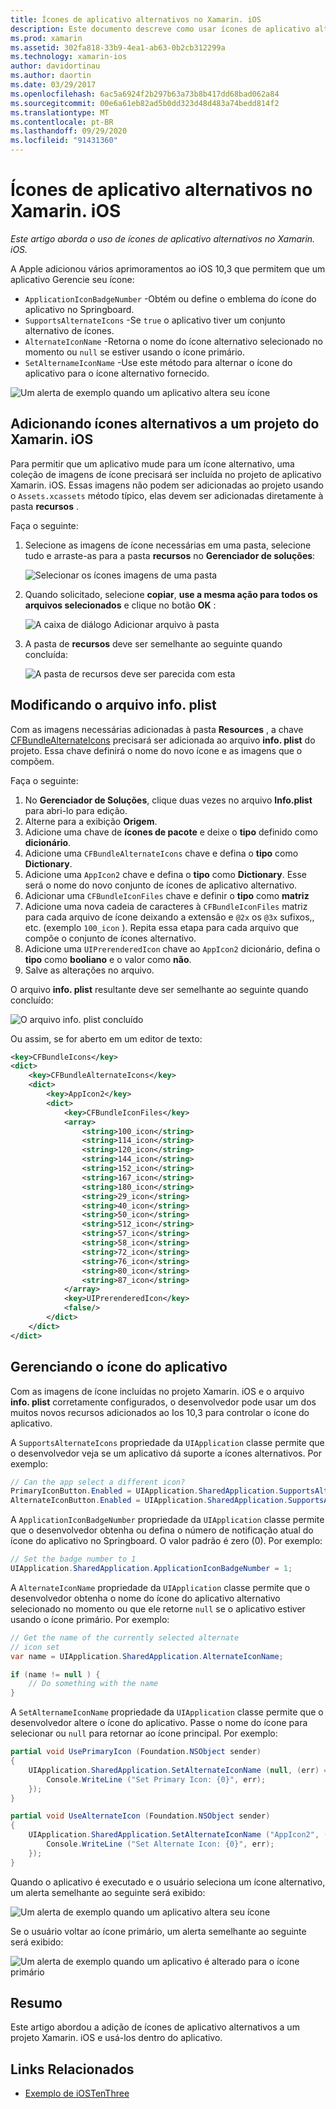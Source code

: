 ```yaml
---
title: Ícones de aplicativo alternativos no Xamarin. iOS
description: Este documento descreve como usar ícones de aplicativo alternativos no Xamarin. iOS. Ele aborda como adicionar esses ícones a um projeto Xamarin. iOS, como modificar o arquivo info. plist e como gerenciar o ícone do aplicativo programaticamente.
ms.prod: xamarin
ms.assetid: 302fa818-33b9-4ea1-ab63-0b2cb312299a
ms.technology: xamarin-ios
author: davidortinau
ms.author: daortin
ms.date: 03/29/2017
ms.openlocfilehash: 6ac5a6924f2b297b63a73b8b417dd68bad062a84
ms.sourcegitcommit: 00e6a61eb82ad5b0dd323d48d483a74bedd814f2
ms.translationtype: MT
ms.contentlocale: pt-BR
ms.lasthandoff: 09/29/2020
ms.locfileid: "91431360"
---
```

# <a name="alternate-app-icons-in-xamarinios"></a>Ícones de aplicativo alternativos no Xamarin. iOS

_Este artigo aborda o uso de ícones de aplicativo alternativos no Xamarin. iOS._

A Apple adicionou vários aprimoramentos ao iOS 10,3 que permitem que um aplicativo Gerencie seu ícone:

- `ApplicationIconBadgeNumber` -Obtém ou define o emblema do ícone do aplicativo no Springboard.
- `SupportsAlternateIcons` -Se `true` o aplicativo tiver um conjunto alternativo de ícones.
- `AlternateIconName` -Retorna o nome do ícone alternativo selecionado no momento ou `null` se estiver usando o ícone primário.
- `SetAlternameIconName` -Use este método para alternar o ícone do aplicativo para o ícone alternativo fornecido.

![Um alerta de exemplo quando um aplicativo altera seu ícone](alternate-app-icons-images/icons04.png)

<a name="Adding-Alternate-Icons"></a>

## <a name="adding-alternate-icons-to-a-xamarinios-project"></a>Adicionando ícones alternativos a um projeto do Xamarin. iOS

Para permitir que um aplicativo mude para um ícone alternativo, uma coleção de imagens de ícone precisará ser incluída no projeto de aplicativo Xamarin. iOS. Essas imagens não podem ser adicionadas ao projeto usando o `Assets.xcassets` método típico, elas devem ser adicionadas diretamente à pasta **recursos** .

Faça o seguinte:

1. Selecione as imagens de ícone necessárias em uma pasta, selecione tudo e arraste-as para a pasta **recursos** no **Gerenciador de soluções**:

    ![Selecionar os ícones imagens de uma pasta](alternate-app-icons-images/icons00.png)

2. Quando solicitado, selecione **copiar**, **use a mesma ação para todos os arquivos selecionados** e clique no botão **OK** :

    ![A caixa de diálogo Adicionar arquivo à pasta](alternate-app-icons-images/icons02.png)

3. A pasta de **recursos** deve ser semelhante ao seguinte quando concluída:

    ![A pasta de recursos deve ser parecida com esta](alternate-app-icons-images/icons01.png)

<a name="Modifying-the-Info.plist-File"></a>

## <a name="modifying-the-infoplist-file"></a>Modificando o arquivo info. plist

Com as imagens necessárias adicionadas à pasta **Resources** , a chave [CFBundleAlternateIcons](https://developer.apple.com/library/content/documentation/General/Reference/InfoPlistKeyReference/Articles/CoreFoundationKeys.html#//apple_ref/doc/uid/TP40009249-SW13) precisará ser adicionada ao arquivo **info. plist** do projeto. Essa chave definirá o nome do novo ícone e as imagens que o compõem.

Faça o seguinte:

1. No **Gerenciador de Soluções**, clique duas vezes no arquivo **Info.plist** para abri-lo para edição.
2. Alterne para a exibição **Origem**.
3. Adicione uma chave de **ícones de pacote** e deixe o **tipo** definido como **dicionário**.
4. Adicione uma `CFBundleAlternateIcons` chave e defina o **tipo** como **Dictionary**.
5. Adicione uma `AppIcon2` chave e defina o **tipo** como **Dictionary**. Esse será o nome do novo conjunto de ícones de aplicativo alternativo.
6. Adicionar uma `CFBundleIconFiles` chave e definir o **tipo** como **matriz**
7. Adicione uma nova cadeia de caracteres à `CFBundleIconFiles` matriz para cada arquivo de ícone deixando a extensão e `@2x` os `@3x` sufixos,, etc. (exemplo `100_icon` ). Repita essa etapa para cada arquivo que compõe o conjunto de ícones alternativo.
8. Adicione uma `UIPrerenderedIcon` chave ao `AppIcon2` dicionário, defina o **tipo** como **booliano** e o valor como **não**.
9. Salve as alterações no arquivo.

O arquivo **info. plist** resultante deve ser semelhante ao seguinte quando concluído:

![O arquivo info. plist concluído](alternate-app-icons-images/icons03.png)

Ou assim, se for aberto em um editor de texto:

```xml
<key>CFBundleIcons</key>
<dict>
    <key>CFBundleAlternateIcons</key>
    <dict>
        <key>AppIcon2</key>
        <dict>
            <key>CFBundleIconFiles</key>
            <array>
                <string>100_icon</string>
                <string>114_icon</string>
                <string>120_icon</string>
                <string>144_icon</string>
                <string>152_icon</string>
                <string>167_icon</string>
                <string>180_icon</string>
                <string>29_icon</string>
                <string>40_icon</string>
                <string>50_icon</string>
                <string>512_icon</string>
                <string>57_icon</string>
                <string>58_icon</string>
                <string>72_icon</string>
                <string>76_icon</string>
                <string>80_icon</string>
                <string>87_icon</string>
            </array>
            <key>UIPrerenderedIcon</key>
            <false/>
        </dict>
    </dict>
</dict>
```

<a name="Managing-the-Apps-Icon"></a>

## <a name="managing-the-apps-icon"></a>Gerenciando o ícone do aplicativo 

Com as imagens de ícone incluídas no projeto Xamarin. iOS e o arquivo **info. plist** corretamente configurados, o desenvolvedor pode usar um dos muitos novos recursos adicionados ao Ios 10,3 para controlar o ícone do aplicativo.

A `SupportsAlternateIcons` propriedade da `UIApplication` classe permite que o desenvolvedor veja se um aplicativo dá suporte a ícones alternativos. Por exemplo:

```csharp
// Can the app select a different icon?
PrimaryIconButton.Enabled = UIApplication.SharedApplication.SupportsAlternateIcons;
AlternateIconButton.Enabled = UIApplication.SharedApplication.SupportsAlternateIcons;
```

A `ApplicationIconBadgeNumber` propriedade da `UIApplication` classe permite que o desenvolvedor obtenha ou defina o número de notificação atual do ícone do aplicativo no Springboard. O valor padrão é zero (0). Por exemplo:

```csharp
// Set the badge number to 1
UIApplication.SharedApplication.ApplicationIconBadgeNumber = 1;
```

A `AlternateIconName` propriedade da `UIApplication` classe permite que o desenvolvedor obtenha o nome do ícone do aplicativo alternativo selecionado no momento ou que ele retorne `null` se o aplicativo estiver usando o ícone primário. Por exemplo:

```csharp
// Get the name of the currently selected alternate
// icon set
var name = UIApplication.SharedApplication.AlternateIconName;

if (name != null ) {
    // Do something with the name
}
```

A `SetAlternameIconName` propriedade da `UIApplication` classe permite que o desenvolvedor altere o ícone do aplicativo. Passe o nome do ícone para selecionar ou `null` para retornar ao ícone principal. Por exemplo:

```csharp
partial void UsePrimaryIcon (Foundation.NSObject sender)
{
    UIApplication.SharedApplication.SetAlternateIconName (null, (err) => {
        Console.WriteLine ("Set Primary Icon: {0}", err);
    });
}

partial void UseAlternateIcon (Foundation.NSObject sender)
{
    UIApplication.SharedApplication.SetAlternateIconName ("AppIcon2", (err) => {
        Console.WriteLine ("Set Alternate Icon: {0}", err);
    });
}
```

Quando o aplicativo é executado e o usuário seleciona um ícone alternativo, um alerta semelhante ao seguinte será exibido:

![Um alerta de exemplo quando um aplicativo altera seu ícone](alternate-app-icons-images/icons04.png)

Se o usuário voltar ao ícone primário, um alerta semelhante ao seguinte será exibido:

![Um alerta de exemplo quando um aplicativo é alterado para o ícone primário](alternate-app-icons-images/icons05.png)

<a name="Summary"></a>

## <a name="summary"></a>Resumo

Este artigo abordou a adição de ícones de aplicativo alternativos a um projeto Xamarin. iOS e usá-los dentro do aplicativo.

## <a name="related-links"></a>Links Relacionados

- [Exemplo de iOSTenThree](/samples/xamarin/ios-samples/ios10-iostenthree/)
